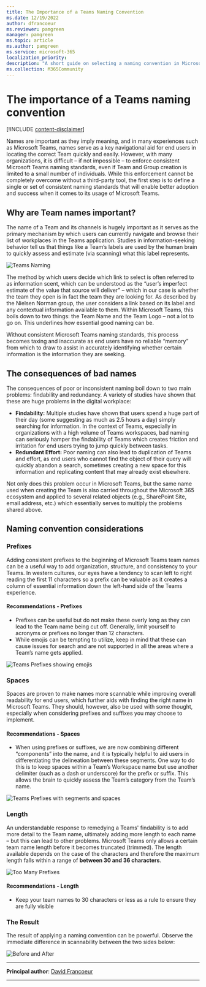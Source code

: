 ```yaml
---
title: The Importance of a Teams Naming Convention
ms.date: 12/19/2022
author: dfrancoeur
ms.reviewer: pamgreen
manager: pamgreen
ms.topic: article
ms.author: pamgreen
ms.service: microsoft-365
localization_priority: 
description: "A short guide on selecting a naming convention in Microsoft Teams."
ms.collection: M365Community
---
```


# The importance of a Teams naming convention

[!INCLUDE [content-disclaimer](includes/content-disclaimer.md)]

Names are important as they imply meaning, and in many experiences such as Microsoft Teams, names serve as a key navigational aid for end users in locating the correct Team quickly and easily. However, with many organizations, it is difficult – if not impossible – to enforce consistent Microsoft Teams naming standards, even if Team and Group creation is limited to a small number of individuals. While this enforcement cannot be completely overcome without a third-party tool, the first step is to define a single or set of consistent naming standards that will enable better adoption and success when it comes to its usage of Microsoft Teams.

## Why are Team names important?

The name of a Team and its channels is hugely important as it serves as the primary mechanism by which users can currently navigate and browse their list of workplaces in the Teams application. Studies in information-seeking behavior tell us that things like a Team’s labels are used by the human brain to quickly assess and estimate (via scanning) what this label represents.

![Teams Naming](media/microsoft-teams-naming-importance/UserNavigatingTeams.png)

The method by which users decide which link to select is often referred to as information scent, which can be understood as the “user’s imperfect estimate of the value that source will deliver” – which in our case is whether the team they open is in fact the team they are looking for. As described by the Nielsen Norman group, the user considers a link based on its label and any contextual information available to them. Within Microsoft Teams, this boils down to two things: the Team Name and the Team Logo – not a lot to go on. This underlines how essential good naming can be.

Without consistent Microsoft Teams naming standards, this process becomes taxing and inaccurate as end users have no reliable “memory” from which to draw to assist in accurately identifying whether certain information is the information they are seeking.

## The consequences of bad names

The consequences of poor or inconsistent naming boil down to two main problems: findability and redundancy. A variety of studies have shown that these are huge problems in the digital workplace:

- **Findability:** Multiple studies have shown that users spend a huge part of their day (some suggesting as much as 2.5 hours a day) simply searching for information. In the context of Teams, especially in organizations with a high volume of Teams workspaces, bad naming can seriously hamper the findability of Teams which creates friction and irritation for end users trying to jump quickly between tasks.
- **Redundant Effort:** Poor naming can also lead to duplication of Teams and effort, as end users who cannot find the object of their query will quickly abandon a search, sometimes creating a new space for this information and replicating content that may already exist elsewhere.

Not only does this problem occur in Microsoft Teams, but the same name used when creating the Team is also carried throughout the Microsoft 365 ecosystem and applied to several related objects (e.g., SharePoint Site, email address, etc.) which essentially serves to multiply the problems shared above.

## Naming convention considerations

### Prefixes

Adding consistent prefixes to the beginning of Microsoft Teams team names can be a useful way to add organization, structure, and consistency to your Teams. In western cultures, our eyes have a tendency to scan left to right reading the first 11 characters so a prefix can be valuable as it creates a column of essential information down the left-hand side of the Teams experience.

#### Recommendations - Prefixes

- Prefixes can be useful but do not make these overly long as they can lead to the Team name being cut off. Generally, limit yourself to acronyms or prefixes no longer than 12 characters.
- While emojis can be tempting to utilize, keep in mind that these can cause issues for search and are not supported in all the areas where a Team’s name gets applied.

![Teams Prefixes showing emojis](media/microsoft-teams-naming-importance/Prefixes.png)

### Spaces

Spaces are proven to make names more scannable while improving overall readability for end users, which further aids with finding the right name in Microsoft Teams. They should, however, also be used with some thought, especially when considering prefixes and suffixes you may choose to implement.

#### Recommendations - Spaces

- When using prefixes or suffixes, we are now combining different “components” into the name, and it is typically helpful to aid users in differentiating the delineation between these segments. One way to do this is to keep spaces within a Team’s Workspace name but use another delimiter (such as a dash or underscore) for the prefix or suffix. This allows the brain to quickly assess the Team’s category from the Team’s name.

![Teams Prefixes with segments and spaces](media/microsoft-teams-naming-importance/nameBreakdown.png)

### Length

An understandable response to remedying a Teams' findability is to add more detail to the Team name, ultimately adding more length to each name – but this can lead to other problems. Microsoft Teams only allows a certain team name length before it becomes truncated (trimmed). The length available depends on the case of the characters and therefore the maximum length falls within a range of **between 30 and 36 characters**.

![Too Many Prefixes](media/microsoft-teams-naming-importance/toomanyprefixes.png)

#### Recommendations - Length

- Keep your team names to 30 characters or less as a rule to ensure they are fully visible

### The Result

The result of applying a naming convention can be powerful. Observe the immediate difference in scannability between the two sides below:

![Before and After](media/microsoft-teams-naming-importance/BeforeAndAfter.png)

---

**Principal author**: [David Francoeur](https://www.linkedin.com/in/dfrancoeur/)

---
